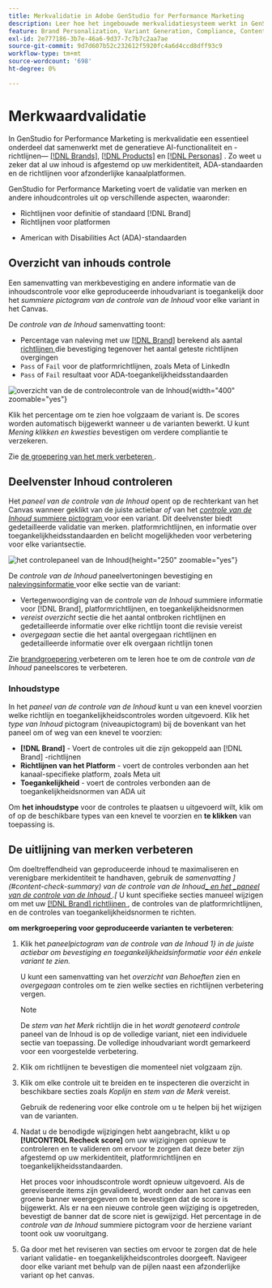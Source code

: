 ```yaml
---
title: Merkvalidatie in Adobe GenStudio for Performance Marketing
description: Leer hoe het ingebouwde merkvalidatiesysteem werkt in GenStudio for Performance Marketing.
feature: Brand Personalization, Variant Generation, Compliance, Content Generation, Content Review, Generative AI
exl-id: 2e777186-3b7e-46a6-9d37-7c7b7c2aa7ae
source-git-commit: 9d7d607b52c232612f5920fc4a6d4ccd8dff93c9
workflow-type: tm+mt
source-wordcount: '698'
ht-degree: 0%

---
```


# Merkwaardvalidatie

In GenStudio for Performance Marketing is merkvalidatie een essentieel onderdeel dat samenwerkt met de generatieve AI-functionaliteit en -richtlijnen— [[!DNL Brands]](/help/user-guide/guidelines/brands.md), [[!DNL Products]](/help/user-guide/guidelines/products.md) en [[!DNL Personas]](/help/user-guide/guidelines/personas.md) . Zo weet u zeker dat al uw inhoud is afgestemd op uw merkidentiteit, ADA-standaarden en de richtlijnen voor afzonderlijke kanaalplatformen.

GenStudio for Performance Marketing voert de validatie van merken en andere inhoudcontroles uit op verschillende aspecten, waaronder:

* Richtlijnen voor definitie of standaard [!DNL Brand]
* Richtlijnen voor platformen
<!-- * Ethical considerations related to gender, ethnicity, race, disability status, and age in AI-generated content -->
* American with Disabilities Act (ADA)-standaarden

## Overzicht van inhouds controle

Een samenvatting van merkbevestiging en andere informatie van de inhoudscontrole voor elke geproduceerde inhoudvariant is toegankelijk door het _summiere pictogram van de controle van de Inhoud_ voor elke variant in het Canvas.

De _controle van de Inhoud_ samenvatting toont:

* Percentage van naleving met uw [[!DNL Brand]](brands.md) berekend als aantal [ richtlijnen ](overview.md) die bevestiging tegenover het aantal geteste richtlijnen overgingen
* `Pass` of `Fail` voor de platformrichtlijnen, zoals Meta of LinkedIn
* `Pass` of `Fail` resultaat voor ADA-toegankelijkheidsstandaarden

![ overzicht van de de controlecontrole van de Inhoud ](/help/assets/content-check-summary.png){width="400" zoomable="yes"}

Klik het percentage om te zien hoe volgzaam de variant is. De scores worden automatisch bijgewerkt wanneer u de varianten bewerkt. U kunt _Mening klikken en kwesties_ bevestigen om verdere compliantie te verzekeren.

Zie [ de groepering van het merk verbeteren ](#improve-brand-alignment).

## Deelvenster Inhoud controleren

Het _paneel van de controle van de Inhoud_ opent op de rechterkant van het Canvas wanneer geklikt van de juiste actiebar _of_ van het [_controle van de Inhoud_ summiere pictogram ](#content-check-summary) voor een variant. Dit deelvenster biedt gedetailleerde validatie van merken. platformrichtlijnen, en informatie over toegankelijkheidsstandaarden en belicht mogelijkheden voor verbetering voor elke variantsectie.

![ het controlepaneel van de Inhoud ](/help/assets/content-check-panel.png){height="250" zoomable="yes"}

De _controle van de Inhoud_ paneelvertoningen bevestiging en [ nalevingsinformatie ](/help/user-guide/guidelines/overview.md#compliance) voor elke sectie van de variant:

* Vertegenwoordiging van de _controle van de Inhoud_ summiere informatie voor [!DNL Brand], platformrichtlijnen, en toegankelijkheidsnormen
* _vereist overzicht_ sectie die het aantal ontbroken richtlijnen en gedetailleerde informatie over elke richtlijn toont die revisie vereist
* _overgegaan_ sectie die het aantal overgegaan richtlijnen en gedetailleerde informatie over elk overgaan richtlijn tonen

Zie [ brandgroepering ](#improve-brand-alignment) verbeteren om te leren hoe te om de _controle van de Inhoud_ paneelscores te verbeteren.

### Inhoudstype

In het _paneel van de controle van de Inhoud_ kunt u van een knevel voorzien welke richtlijn en toegankelijkheidscontroles worden uitgevoerd. Klik het _type van Inhoud_ pictogram (niveaupictogram) bij de bovenkant van het paneel om of weg van een knevel te voorzien:

* **[!DNL Brand]** - Voert de controles uit die zijn gekoppeld aan [!DNL Brand] -richtlijnen
* **Richtlijnen van het Platform** - voert de controles verbonden aan het kanaal-specifieke platform, zoals Meta uit
* **Toegankelijkheid** - voert de controles verbonden aan de toegankelijkheidsnormen van ADA uit

Om **het inhoudstype** voor de controles te plaatsen u uitgevoerd wilt, klik om of op de beschikbare types van een knevel te voorzien en **te klikken** van toepassing is.

## De uitlijning van merken verbeteren

Om doeltreffendheid van geproduceerde inhoud te maximaliseren en verenigbare merkidentiteit te handhaven, gebruik de _samenvatting ](#content-check-summary) van de controle van de Inhoud[_ en het _paneel van de controle van de Inhoud ](#content-check-panel).[_ U kunt specifieke secties manueel wijzigen om met uw [[!DNL Brand]  richtlijnen ](brands.md), de controles van de platformrichtlijnen, en de controles van toegankelijkheidsnormen te richten.

**om merkgroepering voor geproduceerde varianten te verbeteren**:

1. Klik het _paneelpictogram van de controle van de Inhoud 1} in de juiste actiebar om bevestiging en toegankelijkheidsinformatie voor één enkele variant te zien._

   U kunt een samenvatting van het _overzicht van Behoeften_ zien en _overgegaan_ controles om te zien welke secties en richtlijnen verbetering vergen.

   >[!NOTE]
   >
   > De _stem van het Merk_ richtlijn die in het _wordt genoteerd controle_ paneel van de Inhoud is op de volledige variant, niet een individuele sectie van toepassing. De volledige inhoudvariant wordt gemarkeerd voor een voorgestelde verbetering.

1. Klik om richtlijnen te bevestigen die momenteel niet volgzaam zijn.
1. Klik om elke controle uit te breiden en te inspecteren die overzicht in beschikbare secties zoals _Koplijn_ en _stem van de Merk_ vereist.

   Gebruik de redenering voor elke controle om u te helpen bij het wijzigen van de varianten.

1. Nadat u de benodigde wijzigingen hebt aangebracht, klikt u op **[!UICONTROL Recheck score]** om uw wijzigingen opnieuw te controleren en te valideren om ervoor te zorgen dat deze beter zijn afgestemd op uw merkidentiteit, platformrichtlijnen en toegankelijkheidsstandaarden.

   Het proces voor inhoudscontrole wordt opnieuw uitgevoerd. Als de gereviseerde items zijn gevalideerd, wordt onder aan het canvas een groene banner weergegeven om te bevestigen dat de score is bijgewerkt. Als er na een nieuwe controle geen wijziging is opgetreden, bevestigt de banner dat de score niet is gewijzigd. Het percentage in de _controle van de Inhoud_ summiere pictogram voor de herziene variant toont ook uw vooruitgang.

1. Ga door met het reviseren van secties om ervoor te zorgen dat de hele variant validatie- en toegankelijkheidscontroles doorgeeft. Navigeer door elke variant met behulp van de pijlen naast een afzonderlijke variant op het canvas.

